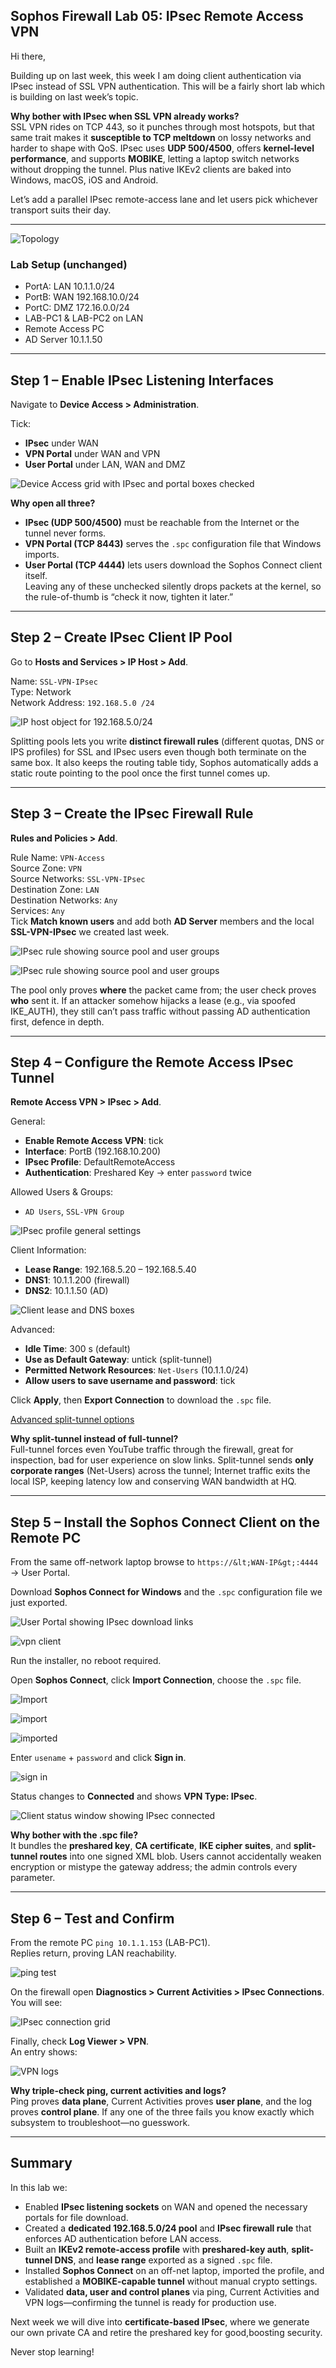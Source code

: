 ## Sophos Firewall Lab 05: IPsec Remote Access VPN

Hi there,

Building up on last week, this week I am doing client authentication via IPsec instead of SSL VPN authentication. This will be a fairly short lab which is building on last week’s topic.

**Why bother with IPsec when SSL VPN already works?**  
SSL VPN rides on TCP 443, so it punches through most hotspots, but that same trait makes it **susceptible to TCP meltdown** on lossy networks and harder to shape with QoS. IPsec uses **UDP 500/4500**, offers **kernel-level performance**, and supports **MOBIKE**, letting a laptop switch networks without dropping the tunnel. Plus native IKEv2 clients are baked into Windows, macOS, iOS and Android.

Let’s add a parallel IPsec remote-access lane and let users pick whichever transport suits their day.

---

![Topology](https://github.com/RouteSeeker/Sophos/blob/main/assets/screenshots/06.IPsec%20Remote%20Acess/01.topology.PNG)

### Lab Setup (unchanged)
- PortA: LAN 10.1.1.0/24  
- PortB: WAN 192.168.10.0/24  
- PortC: DMZ 172.16.0.0/24  
- LAB-PC1 & LAB-PC2 on LAN
- Remote Access PC  
- AD Server 10.1.1.50
---

## Step 1 – Enable IPsec Listening Interfaces

Navigate to **Device Access &gt; Administration**.

Tick:
- **IPsec** under WAN  
- **VPN Portal** under WAN and VPN  
- **User Portal** under LAN, WAN and DMZ

![Device Access grid with IPsec and portal boxes checked](https://github.com/RouteSeeker/Sophos/blob/main/assets/screenshots/06.IPsec%20Remote%20Acess/02.Device%20Access.png)  

**Why open all three?**  
- **IPsec (UDP 500/4500)** must be reachable from the Internet or the tunnel never forms.  
- **VPN Portal (TCP 8443)** serves the `.spc` configuration file that Windows imports.  
- **User Portal (TCP 4444)** lets users download the Sophos Connect client itself.  
Leaving any of these unchecked silently drops packets at the kernel, so the rule-of-thumb is “check it now, tighten it later.”

---

## Step 2 – Create IPsec Client IP Pool

Go to **Hosts and Services &gt; IP Host &gt; Add**.

Name: `SSL-VPN-IPsec`  
Type: Network  
Network Address: `192.168.5.0 /24`

![IP host object for 192.168.5.0/24](https://github.com/RouteSeeker/Sophos/blob/main/assets/screenshots/06.IPsec%20Remote%20Acess/03.IP_Host.png)  


Splitting pools lets you write **distinct firewall rules** (different quotas, DNS or IPS profiles) for SSL and IPsec users even though both terminate on the same box. It also keeps the routing table tidy, Sophos automatically adds a static route pointing to the pool once the first tunnel comes up.

---

## Step 3 – Create the IPsec Firewall Rule

**Rules and Policies &gt; Add**.

Rule Name: `VPN-Access`  
Source Zone: `VPN`  
Source Networks: `SSL-VPN-IPsec`  
Destination Zone: `LAN`  
Destination Networks: `Any`  
Services: `Any`  
Tick **Match known users** and add both **AD Server** members and the local **SSL-VPN-IPsec** we created last week.

![IPsec rule showing source pool and user groups](https://github.com/RouteSeeker/Sophos/blob/main/assets/screenshots/06.IPsec%20Remote%20Acess/04.Rules_1.png) 

![IPsec rule showing source pool and user groups](https://github.com/RouteSeeker/Sophos/blob/main/assets/screenshots/06.IPsec%20Remote%20Acess/05.Rules_2.png)

 
The pool only proves **where** the packet came from; the user check proves **who** sent it. If an attacker somehow hijacks a lease (e.g., via spoofed IKE_AUTH), they still can’t pass traffic without passing AD authentication first, defence in depth.

---

## Step 4 – Configure the Remote Access IPsec Tunnel

**Remote Access VPN &gt; IPsec &gt; Add**.

General:
- **Enable Remote Access VPN**: tick  
- **Interface**: PortB (192.168.10.200)  
- **IPsec Profile**: DefaultRemoteAccess  
- **Authentication**: Preshared Key → enter `password` twice

Allowed Users & Groups:
- `AD Users`, `SSL-VPN Group`

![IPsec profile general settings](https://github.com/RouteSeeker/Sophos/blob/main/assets/screenshots/06.IPsec%20Remote%20Acess/06.IPSEC_Config_1.png) 


Client Information:
- **Lease Range**: 192.168.5.20 – 192.168.5.40  
- **DNS1**: 10.1.1.200 (firewall)  
- **DNS2**: 10.1.1.50 (AD)

![Client lease and DNS boxes](https://github.com/RouteSeeker/Sophos/blob/main/assets/screenshots/06.IPsec%20Remote%20Acess/07.IPSEC_Config_2.png)

Advanced:
- **Idle Time**: 300 s (default)  
- **Use as Default Gateway**: untick (split-tunnel)  
- **Permitted Network Resources**: `Net-Users` (10.1.1.0/24)  
- **Allow users to save username and password**: tick

Click **Apply**, then **Export Connection** to download the `.spc` file.

[Advanced split-tunnel options](https://github.com/RouteSeeker/Sophos/blob/main/assets/screenshots/06.IPsec%20Remote%20Acess/08.IPSEC_Config_3.png)


**Why split-tunnel instead of full-tunnel?**  
Full-tunnel forces even YouTube traffic through the firewall, great for inspection, bad for user experience on slow links. Split-tunnel sends **only corporate ranges** (Net-Users) across the tunnel; Internet traffic exits the local ISP, keeping latency low and conserving WAN bandwidth at HQ.

---

## Step 5 – Install the Sophos Connect Client on the Remote PC

From the same off-network laptop browse to `https://&lt;WAN-IP&gt;:4444` → User Portal.

Download **Sophos Connect for Windows** and the `.spc` configuration file we just exported.

![User Portal showing IPsec download links](https://github.com/RouteSeeker/Sophos/blob/main/assets/screenshots/06.IPsec%20Remote%20Acess/10.VPN%20Portal.png) 

![vpn client](https://github.com/RouteSeeker/Sophos/blob/main/assets/screenshots/06.IPsec%20Remote%20Acess/11.VPN_Client.png)

Run the installer, no reboot required.

Open **Sophos Connect**, click **Import Connection**, choose the `.spc` file.

![Import](https://github.com/RouteSeeker/Sophos/blob/main/assets/screenshots/06.IPsec%20Remote%20Acess/12.Import_Configs.png)

![import](https://github.com/RouteSeeker/Sophos/blob/main/assets/screenshots/06.IPsec%20Remote%20Acess/13.File.png)

![imported](https://github.com/RouteSeeker/Sophos/blob/main/assets/screenshots/06.IPsec%20Remote%20Acess/14.IPsec_NBO%20imported.png)

Enter `usename` + `password` and click **Sign in**.

![sign in](https://github.com/RouteSeeker/Sophos/blob/main/assets/screenshots/06.IPsec%20Remote%20Acess/15.login.png)

Status changes to **Connected** and shows **VPN Type: IPsec**.

![Client status window showing IPsec connected](https://github.com/RouteSeeker/Sophos/blob/main/assets/screenshots/06.IPsec%20Remote%20Acess/16.Connected.png) 


**Why bother with the .spc file?**  
It bundles the **preshared key**, **CA certificate**, **IKE cipher suites**, and **split-tunnel routes** into one signed XML blob. Users cannot accidentally weaken encryption or mistype the gateway address; the admin controls every parameter.

---

## Step 6 – Test and Confirm

From the remote PC `ping 10.1.1.153` (LAB-PC1).  
Replies return, proving LAN reachability.

![ping test](https://github.com/RouteSeeker/Sophos/blob/main/assets/screenshots/06.IPsec%20Remote%20Acess/17.ping_test.png)


On the firewall open **Diagnostics &gt; Current Activities &gt; IPsec Connections**.  
You will see:

![IPsec connection grid](https://github.com/RouteSeeker/Sophos/blob/main/assets/screenshots/06.IPsec%20Remote%20Acess/18.live_Users.png) 

Finally, check **Log Viewer > VPN**.  
An entry shows:

![VPN logs](https://github.com/RouteSeeker/Sophos/blob/main/assets/screenshots/06.IPsec%20Remote%20Acess/19.logs.png)


**Why triple-check ping, current activities and logs?**  
Ping proves **data plane**, Current Activities proves **user plane**, and the log proves **control plane**. If any one of the three fails you know exactly which subsystem to troubleshoot—no guesswork.

---

## Summary

In this lab we:

- Enabled **IPsec listening sockets** on WAN and opened the necessary portals for file download.
- Created a **dedicated 192.168.5.0/24 pool** and **IPsec firewall rule** that enforces AD authentication before LAN access.
- Built an **IKEv2 remote-access profile** with **preshared-key auth**, **split-tunnel DNS**, and **lease range** exported as a signed `.spc` file.
- Installed **Sophos Connect** on an off-net laptop, imported the profile, and established a **MOBIKE-capable tunnel** without manual crypto settings.
- Validated **data, user and control planes** via ping, Current Activities and VPN logs—confirming the tunnel is ready for production use.

Next week we will dive into **certificate-based IPsec**, where we generate our own private CA and retire the preshared key for good,boosting security.

Never stop learning!

